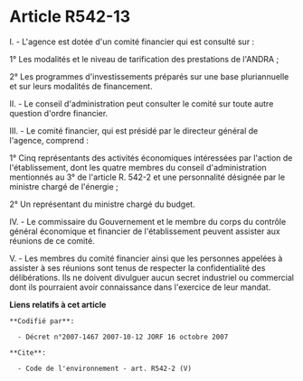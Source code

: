 # Article R542-13

I. - L'agence est dotée d'un comité financier qui est consulté sur :

1° Les modalités et le niveau de tarification des prestations de l'ANDRA ;

2° Les programmes d'investissements préparés sur une base pluriannuelle et sur leurs modalités de financement.

II. - Le conseil d'administration peut consulter le comité sur toute autre question d'ordre financier.

III. - Le comité financier, qui est présidé par le directeur général de l'agence, comprend :

1° Cinq représentants des activités économiques intéressées par l'action de l'établissement, dont les quatre membres du
conseil d'administration mentionnés au 3° de l'article R. 542-2 et une personnalité désignée par le ministre chargé de
l'énergie ;

2° Un représentant du ministre chargé du budget.

IV. - Le commissaire du Gouvernement et le membre du corps du contrôle général économique et financier de l'établissement
peuvent assister aux réunions de ce comité.

V. - Les membres du comité financier ainsi que les personnes appelées à assister à ses réunions sont tenus de respecter la
confidentialité des délibérations. Ils ne doivent divulguer aucun secret industriel ou commercial dont ils pourraient avoir
connaissance dans l'exercice de leur mandat.

**Liens relatifs à cet article**

	**Codifié par**:

	  - Décret n°2007-1467 2007-10-12 JORF 16 octobre 2007

	**Cite**:

	  - Code de l'environnement - art. R542-2 (V)
